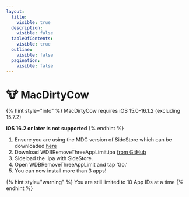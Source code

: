 ```yaml
---
layout:
  title:
    visible: true
  description:
    visible: false
  tableOfContents:
    visible: true
  outline:
    visible: false
  pagination:
    visible: false
---
```


# 🐮 MacDirtyCow

{% hint style="info" %}
MacDirtyCow requires iOS 15.0-16.1.2 (excluding 15.7.2)

**iOS 16.2 or later is not supported**
{% endhint %}

1. Ensure you are using the MDC version of SideStore which can be downloaded [here](https://cdn.discordapp.com/attachments/1134092829380059166/1134093146213601311/SideStore-0.5.0-nightly.2023.07.27.1ea21f8b.ipa)
2. Download WDBRemoveThreeAppLimit.ipa [from GitHub](https://github.com/zhuowei/WDBRemoveThreeAppLimit/releases/tag/v1.0)
3. Sideload the .ipa with SideStore.
4. Open WDBRemoveThreeAppLimit and tap ‘Go.’
5. You can now install more than 3 apps!

{% hint style="warning" %}
You are still limited to 10 App IDs at a time
{% endhint %}

